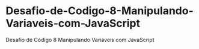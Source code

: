 # Desafio-de-Codigo-8-Manipulando-Variaveis-com-JavaScript
Desafio de Código 8 Manipulando Variáveis com JavaScript
